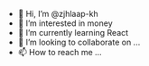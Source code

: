 - 👋 Hi, I’m @zjhlaap-kh
- 👀 I’m interested in money
- 🌱 I’m currently learning React
- 💞️ I’m looking to collaborate on ...
- 📫 How to reach me ...

<!---
zjhlaap-kh/zjhlaap-kh is a ✨ special ✨ repository because its `README.md` (this file) appears on your GitHub profile.
You can click the Preview link to take a look at your changes.
--->
